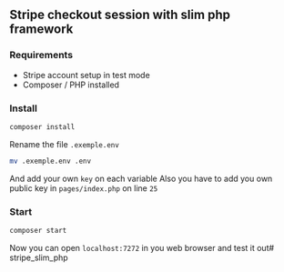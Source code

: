 ## Stripe checkout session with slim php framework

### Requirements
- Stripe account setup in test mode
- Composer / PHP installed

### Install
```sh
composer install
```
Rename the file ```.exemple.env```
```sh
mv .exemple.env .env
```
And add your own ```key``` on each variable
Also you have to add you own public key in ```pages/index.php``` on line ```25```

### Start
```sh
composer start
```

Now you can open ```localhost:7272``` in you web browser and test it out# stripe_slim_php
